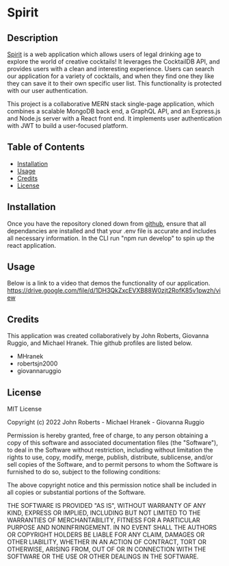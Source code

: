 # Spirit

## Description

[Spirit](https://blooming-falls-47953.herokuapp.com/) is a web application which allows users of legal drinking age to explore the world of creative cocktails! It leverages the CocktailDB API, and provides users with a clean and interesting experience. Users can search our application for a variety of cocktails, and when they find one they like they can save it to their own specific user list. This functionality is protected with our user authentication. 

This project is a collaborative MERN stack single-page application, which combines a scalable MongoDB back end, a GraphQL API, and an Express.js and Node.js server with a React front end. It implements user authentication with JWT to build a user-focused platform. 


## Table of Contents

- [Installation](#installation)
- [Usage](#usage)
- [Credits](#credits)
- [License](#license)

## Installation

Once you have the repository cloned down from [github](https://github.com/MHranek/spirit), ensure that all dependancies are installed and that your .env file is accurate and includes all necessary information. In the CLI run "npm run develop" to spin up the react application. 

## Usage

Below is a link to a video that demos the functionality of our application.
https://drive.google.com/file/d/1DH3QkZxcEVXB88W0zjt2RofK85v1pwzh/view

## Credits

This application was created collaboratively by John Roberts, Giovanna Ruggio, and Michael Hranek. Thie github profiles are listed below.

- MHranek
- robertsjn2000
- giovannaruggio 

## License

MIT License

Copyright (c) 2022 John Roberts - Michael Hranek - Giovanna Ruggio 

Permission is hereby granted, free of charge, to any person obtaining a copy
of this software and associated documentation files (the "Software"), to deal
in the Software without restriction, including without limitation the rights
to use, copy, modify, merge, publish, distribute, sublicense, and/or sell
copies of the Software, and to permit persons to whom the Software is
furnished to do so, subject to the following conditions:

The above copyright notice and this permission notice shall be included in all
copies or substantial portions of the Software.

THE SOFTWARE IS PROVIDED "AS IS", WITHOUT WARRANTY OF ANY KIND, EXPRESS OR
IMPLIED, INCLUDING BUT NOT LIMITED TO THE WARRANTIES OF MERCHANTABILITY,
FITNESS FOR A PARTICULAR PURPOSE AND NONINFRINGEMENT. IN NO EVENT SHALL THE
AUTHORS OR COPYRIGHT HOLDERS BE LIABLE FOR ANY CLAIM, DAMAGES OR OTHER
LIABILITY, WHETHER IN AN ACTION OF CONTRACT, TORT OR OTHERWISE, ARISING FROM,
OUT OF OR IN CONNECTION WITH THE SOFTWARE OR THE USE OR OTHER DEALINGS IN THE
SOFTWARE.

